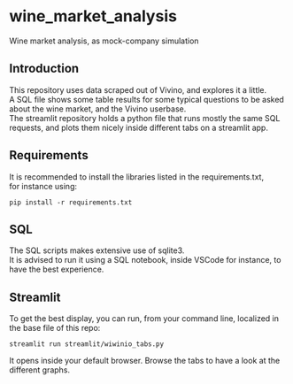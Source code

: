 # wine_market_analysis
Wine market analysis, as mock-company simulation

## Introduction
This repository uses data scraped out of Vivino, and explores it a little.  
A SQL file shows some table results for some typical questions to be asked about the wine market, and the Vivino userbase.  
The streamlit repository holds a python file that runs mostly the same SQL requests, and plots them nicely inside different tabs on a streamlit app.
## Requirements
It is recommended to install the libraries listed in the requirements.txt,  
for instance using:  
```
pip install -r requirements.txt
```
## SQL
The SQL scripts makes extensive use of sqlite3.  
It is advised to run it using a SQL notebook, inside VSCode for instance, to have the best experience.
## Streamlit
To get the best display, you can run, from your command line, localized in the base file of this repo:
```
streamlit run streamlit/wiwinio_tabs.py      
```
It opens inside your default browser. Browse the tabs to have a look at the different graphs.
